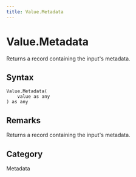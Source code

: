 ```yaml
---
title: Value.Metadata
---
```


# Value.Metadata


Returns a record containing the input&#39;s metadata.


## Syntax

```powerquery
Value.Metadata(
    value as any
) as any
```


## Remarks

Returns a record containing the input's metadata.



## Category
Metadata
